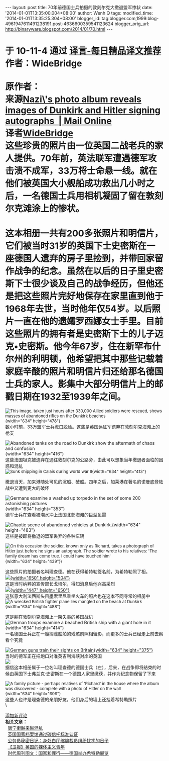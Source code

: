 --- layout: post title: 70年前德国士兵拍摄的敦刻尔克大撤退盟军惨状 date:
'2014-01-01T13:35:00.004+08:00' author: Wenh Q tags: modified\_time:
'2014-01-01T13:35:25.304+08:00' blogger\_id:
tag:blogger.com,1999:blog-4961947611491238191.post-4636600359541123624
blogger\_orig\_url: http://binaryware.blogspot.com/2014/01/70.html ---
<div dir="ltr">

于 10-11-4 通过 [译言-每日精品译文推荐](http://www.yeeyan.org/)
作者：WideBridge\
\
原作者：\
来源[Nazi\\'s photo album reveals images of Dunkirk and Hitler signing
autographs  | Mail
Online](http://www.dailymail.co.uk/news/article-1326171/Nazis-photo-album-reveals-images-Dunkirk-Hitler-signing-autographs.html)\
译者[WideBridge](http://space.yeeyan.org/u/95021)\
这些珍贵的照片由一位英国二战老兵的家人提供。70年前，英法联军遭遇德军攻击溃不成军，33万将士命悬一线。就在他们被英国大小舰船成功救出几小时之后，一名德国士兵用相机凝固了留在敦刻尔克滩涂上的惨状。
================================================================================================================================================================================================

这本相册一共有200多张照片和明信片，它们被当时31岁的英国下士史密斯在一座德国人遗弃的房子里捡到，并带回家留作战争的纪念。虽然在以后的日子里史密斯下士很少谈及自己的战争经历，但他还是把这些照片完好地保存在家里直到他于1968年去世，当时他年仅54岁。以后照片一直在他的遗孀罗西娜女士手里。目前这些照片的拥有者是史密斯下士的儿子迈克•史密斯。他今年67岁，住在新罕布什尔州的利明顿，他希望把其中那些记载着家庭辛酸的照片和明信片归还给那名德国士兵的家人。影集中大部分明信片上的邮戳日期在1932至1939年之间。
========================================================================================================================================================================================================================================================================================================================================================================================================================================================================================================

<div>

<span style="font-size: small;">![This image, taken just hours after
330,000 Allied soldiers were rescued, shows masses of abandoned rifles
on the Dunkirk beaches
](http://i.dailymail.co.uk/i/pix/2010/11/03/article-1326171-0BE40182000005DC-569_634x478.jpg){width="634"
height="478"}</span>\
数小时前，33万盟军士兵虎口脱险。这些是英国远征军遗弃在敦刻尔克海滩上的枪支

</div>

<div>

![Abandoned tanks on the road to Dunkirk show the aftermath of chaos and
confusion
](http://i.dailymail.co.uk/i/pix/2010/11/03/article-1326171-0BE40499000005DC-614_634x416.jpg){width="634"
height="416"}\
这些法国坦克被遗弃在通往敦刻尔克的公路旁，由此可以想象当年撤退者面临的困惑和混乱\
<span style="font-size: small;">![Sunk shipping in Calais during world
war
II](http://i.dailymail.co.uk/i/pix/2010/11/03/article-1326171-0BE40429000005DC-863_634x413.jpg){width="634"
height="413"}</span>

</div>

<div>

撤退当天，加来港随处可见的沉船、破船。四年之后，加莱港在著名的诺曼底登陆战中又遭到更大的破坏

</div>

<div>

![Germans examine a washed up torpedo in the set of some 200 astonishing
pictures
](http://i.dailymail.co.uk/i/pix/2010/11/03/article-1326171-0BE4007F000005DC-418_634x353.jpg){width="634"
height="353"}\
德军士兵在查看被潮水冲上法国北部海滩的巨型鱼雷

</div>

<div>

![Chaotic scene of abandoned vehicles at
Dunkirk.](http://i.dailymail.co.uk/i/pix/2010/11/03/article-1326171-0BE40741000005DC-663_634x483.jpg){width="634"
height="483"}\
这些是被即将撤退的盟军丢弃的各种车辆

</div>

<span style="font-size: small;">![On this occasion the soldier, known
only as Richard, takes a photograph of Hitler just before he signs an
autograph. The soldier wrote to his relatives: 'The family dream has
come true. I could have touched
him'](http://i.dailymail.co.uk/i/pix/2010/11/03/article-1326171-0BE403BD000005DC-112_634x439.jpg){width="634"
height="439"}</span>\
<div>

<span
title="">这些照片的拍摄者名叫理查德。他在获得希特勒签名前，为希特勒照了相。</span>\
<span
title="">[![](http://i.dailymail.co.uk/i/pix/2010/11/03/article-1326171-0BE40113000005DC-671_306x423_popup.jpg){width="650"
height="504"}](http://www.dailymail.co.uk/news/article-1326171/Nazis-photo-album-reveals-images-Dunkirk-Hitler-signing-autographs.html#)</span>\
<span
title="">这是当时纳粹的宣传部长戈培尔，得知消息后他兴高采烈</span>\
<span
title="">[![](http://i.dailymail.co.uk/i/pix/2010/11/03/article-1326171-0BE402D4000005DC-651_306x423_popup.jpg){width="447"
height="650"}](http://www.dailymail.co.uk/news/article-1326171/Nazis-photo-album-reveals-images-Dunkirk-Hitler-signing-autographs.html#)</span>\
<span
title="">这张意大利法西斯头目墨索里尼乘坐火车的照片也在这本不同寻常的相册中</span>\
<span style="font-size: small;">![A wrecked British fighter plane lies
mangled on the beach at Dunkirk
](http://i.dailymail.co.uk/i/pix/2010/11/03/article-1326171-0BE40312000005DC-730_634x488.jpg){width="634"
height="488"}</span>

</div>

<div>

这是躺在敦刻尔克海滩上一架失事的英国战机\
![German troops examine a beached British ship with a giant hole in it
](http://i.dailymail.co.uk/i/pix/2010/11/03/article-1326171-0BE405F5000005DC-912_634x414.jpg){width="634"
height="414"}\
一名德国士兵正在一艘搁浅船舶的残骸前照相留影，而更多的士兵已经走上前去察看个究竟

</div>

<div>

[![German guns train their sights on
Britain](http://i.dailymail.co.uk/i/pix/2010/11/03/article-1326171-0BE3FFB9000005DC-11_634x375.jpg){width="634"
height="375"}](http://i.dailymail.co.uk/i/pix/2010/11/03/article-1326171-0BE3FFB9000005DC-11_634x375_popup.jpg)\
当时的德军正在把炮口对准英吉利海峡对岸的英国\
![](http://cdn.yeeyan.org/upload/attached/2010-11/04/20101104201142_42876.jpg)\
据信这本相册属于一位名叫理查德的德国士兵（左），后来，在战争即将结束的时候由英国下士弗兰克·史密斯在一个德国人家里缴获，并作为纪念物保留了下来

</div>

<div>

<span style="font-size: small;">![A family picture - perhaps relatives
of 'Richard' in the house where the album was discovered - complete with
a photo of Hitler on the wall
](http://i.dailymail.co.uk/i/pix/2010/11/03/article-1326171-0BE3FE5A000005DC-346_634x606.jpg){width="634"
height="606"}</span>\
这些人也许是理查德的亲朋好友，他们身后的墙上还挂着希特勒照片\
\

</div>

[添加新评论](http://article.yeeyan.org/view/95021/148349#newComment)\
**相关文章：**\
  [唐宁街越来越混乱](http://article.yeeyan.org/view/186966/148151?from=rss_related)\
  [英国国家档案馆通过碳信托标准认证](http://article.yeeyan.org/view/39879/148138?from=rss_related)\
  [公务员秘密日记：身处白厅缩编裁员纷纷扰扰的日子](http://article.yeeyan.org/view/93559/145890?from=rss_related)\
  [【卫报】英国的裸体主义青年](http://article.yeeyan.org/view/95021/147248?from=rss_related)\
  [时代周刊图文：国家和罪行——德国举办希特勒展览](http://article.yeeyan.org/view/18312/146877?from=rss_related)

</div>
